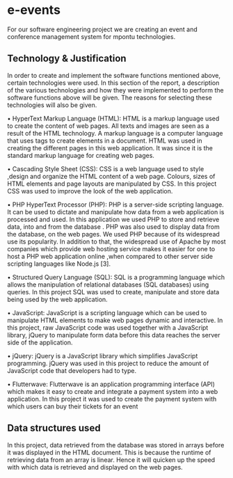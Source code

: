# e-events
For our software engineering project we are creating an event and conference management system for mpontu technologies.  

## Technology & Justification
	
In order to create and implement the software functions mentioned above, certain technologies were used.
In this section of the report, a description of the various technologies and how they were implemented to perform the software
functions above will be given. The reasons for selecting these technologies will also be given.

•	HyperText Markup Language (HTML): HTML is a markup language used to create the content of web pages.
All texts and images are seen as a result of the HTML technology.
A markup language is  a computer language that  uses tags to create elements in a document. 
HTML was used in creating the different pages in this web application. It was since it is the standard markup language for creating web pages. 

•	Cascading Style Sheet (CSS): CSS is a web language used to style ,design and organize the HTML content of a web page. Colours, 
sizes of HTML elements and page layouts are manipulated by CSS.
In this project CSS was used to improve the look of the web application.

•	PHP HyperText Processor (PHP): PHP is a server-side scripting language. 
It can be used to dictate and manipulate how data from a web application is processed and used. 
In this application we used PHP to store and retrieve data, into and from the database . 
PHP was also used to display data from the database, on the web pages. We used PHP because of its widespread use its popularity. 
In addition to that, the widespread use of Apache by most companies 
which provide web hosting service makes it easier for one to host a PHP web application online ,when compared to other server side scripting languages like Node.js [3]. 

•	Structured Query Language (SQL): SQL is a programming language which allows the manipulation of relational databases (SQL databases) using queries. In this project SQL was used to create, manipulate and store data being used by the web application. 

•	JavaScript: JavaScript is a scripting language which can be used to manipulate HTML elements to make web pages dynamic and interactive. In this project, raw JavaScript code was used together with a JavaScript library, jQuery to manipulate form data before this data reaches the server side of the application.

•	jQuery: jQuery is a JavaScript library which simplifies JavaScript programming. jQuery was used in this project to reduce the amount of JavaScript code that developers had to type.

•	Flutterwave: Flutterwave is an application programming interface (API) which makes it easy to create and integrate a payment system into a web application. In this project it was used to create the payment system with which users can buy their tickets for an event

## Data structures used
In this project, data retrieved from the database was stored in arrays before it was displayed in the HTML document. This is because the runtime of retrieving data from an array is linear. Hence it will quicken up the speed with which data is retrieved and displayed on the web pages.
